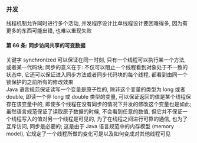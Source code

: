 ### 并发
线程机制允许同时进行多个活动, 并发程序设计比单线程设计要困难得多, 因为有更多的东西可能出错, 也难以重现失败

#### 第 66 条: 同步访问共享的可变数据
关键字 synchronized 可以保证在同一时刻, 只有一个线程可以执行某一个方法, 或者某一代码块; 同步的意义在于: 不仅可以阻止一个线程看到对象处于不一致的状态中, 它还可以保证进入同步方法或者同步代码块的每个线程, 都看到由同一个锁保护的之前所有的修改效果  
Java 语言规范保证读写一个变量是原子性的, 除非这个变量的类型为 long 或者 double, 即读一个非 long 或 double 类型的变量, 可以保证返回的值是某个线程保存在该变量中的, 即使多个线程在没有同步的情况下并发的修改这个变量也是如此; 虽然语言规范保证了读取原子数据的时候, 不会看到任意的数值, 但它并不保证一个线程写入的值对另一个线程是可见的, 为了在线程之间进行可靠的通信, 也为了互斥访问, 同步是必要的; 这是由于 Java 语言规范中的内存模型 (memory model), 它规定了一个线程所做的变化可是以及如何变成对其他线程可见

